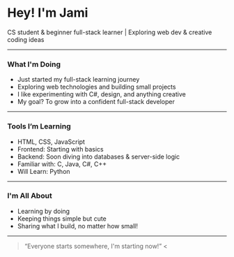 #  Hey! I'm Jami  
CS student & beginner full-stack learner | Exploring web dev & creative coding ideas 

---

###  What I'm Doing

-  Just started my full-stack learning journey  
-  Exploring web technologies and building small projects  
-  I like experimenting with C#, design, and anything creative  
-  My goal? To grow into a confident full-stack developer

---

###  Tools I’m Learning

-  HTML, CSS, JavaScript  
-  Frontend: Starting with basics  
-  Backend: Soon diving into databases & server-side logic  
-  Familiar with: C, Java, C#, C++
-  Will Learn: Python 

---

###  I'm All About

- Learning by doing  
- Keeping things simple but cute  
- Sharing what I build, no matter how small!

---

> “Everyone starts somewhere, I'm starting now!” <

